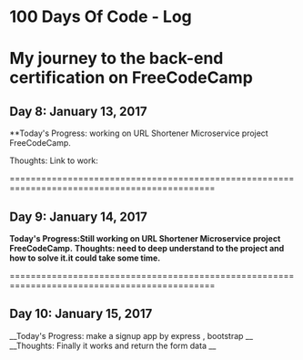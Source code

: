 # 100 Days Of Code - Log
# My journey to the back-end certification on FreeCodeCamp

## Day 8: January 13, 2017 

**Today's Progress: working on URL Shortener Microservice project FreeCodeCamp.

Thoughts: 
Link to work: 

=============================================================================================

## Day 9: January 14, 2017 
   __Today's Progress:Still working on URL Shortener Microservice project FreeCodeCamp.__
   __Thoughts: need to deep understand to the project and how to solve it.it could take some time.__

=============================================================================================

## Day 10: January 15, 2017 
__Today's Progress: make a signup app by express , bootstrap __
__Thoughts: Finally it works and return the form data __
